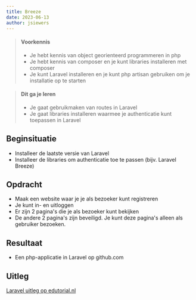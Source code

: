 ```yaml
---
title: Breeze
date: 2023-06-13
author: jsiewers
---
```


> #### Voorkennis
> * Je hebt kennis van object georienteerd programmeren in php
> * Je hebt kennis van composer en je kunt libraries installeren met composer
> * Je kunt Laravel installeren en je kunt php artisan gebruiken om je installatie op te starten

> #### Dit ga je leren
> * Je gaat gebruikmaken van routes in Laravel
> * Je gaat libraries installeren waarmee je authenticatie kunt toepassen in Laravel

## Beginsituatie
* Installeer de laatste versie van Laravel
* Installeer de libraries om authenticatie toe te passen (bijv. Laravel Breeze)

##  Opdracht
* Maak een website waar je je als bezoeker kunt registreren
* Je kunt in- en uitloggen
* Er zijn 2 pagina's die je als bezoeker kunt bekijken
* De andere 2 pagina's zijn beveiligd. Je kunt deze pagina's alleen als gebruiker bezoeken.

## Resultaat
* Een php-applicatie in Laravel op github.com


## Uitleg
[Laravel uitleg op edutorial.nl](http://www.edutorial.nl/laravel/introductie/)